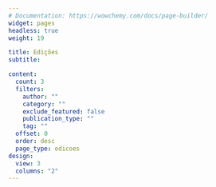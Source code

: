 ```yaml
---
# Documentation: https://wowchemy.com/docs/page-builder/
widget: pages
headless: true
weight: 19

title: Edições
subtitle:

content:
  count: 3
  filters:
    author: ""
    category: ""
    exclude_featured: false
    publication_type: ""
    tag: ""
  offset: 0
  order: desc
  page_type: edicoes
design:
  view: 3
  columns: "2"
---
```

